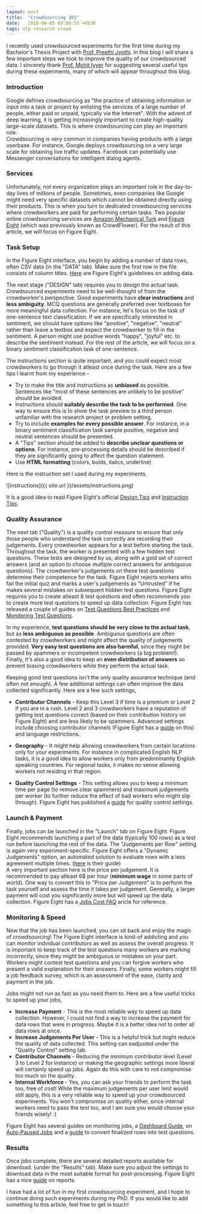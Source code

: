 ```yaml
---
layout: post
title:  "Crowdsourcing 101"
date:   2018-06-05 09:00:55 +0530
tags: nlp research crowd
---
```


I recently used crowdsourced experiments for the first time during my Bachelor's Thesis Project with [Prof. Preethi Jyothi](https://www.cse.iitb.ac.in/~pjyothi/). In this blog I will share a few important steps we took to improve the quality of our crowdsourced data. I sincerely thank [Prof. Mohit Iyyer](https://people.cs.umass.edu/~miyyer/) for suggesting several useful tips during these experiments, many of which will appear throughout this blog.

### Introduction

Google defines crowdsourcing as "the practice of obtaining information or input into a task or project by enlisting the services of a large number of people, either paid or unpaid, typically via the Internet". With the advent of deep learning, it is getting increasingly important to create high-quality large-scale datasets. This is where crowdsourcing can play an important role.  
Crowdsourcing is very common in companies having products with a large userbase. For instance, Google deploys crowdsourcing on a very large scale for obtaining live traffic updates. Facebook can potentially use Messenger conversations for intelligent dialog agents.

### Services

Unfortunately, not every organization plays an important role in the day-to-day lives of millions of people. Sometimes, even companies like Google might need very specific datasets which cannot be obtained directly using their products. This is when you turn to dedicated crowdsourcing services where crowdworkers are paid for performing certain tasks. Two popular online crowdsourcing services are [Amazon Mechanical Turk](https://www.mturk.com/) and [Figure Eight](https://www.figure-eight.com/) (which was previously known as CrowdFlower). For the result of this article, we will focus on Figure Eight.

### Task Setup

In the Figure Eight interface, you begin by adding a number of data rows, often CSV data (in the "DATA" tab). Make sure the first row in the file consists of column titles. [Here](https://success.figure-eight.com/hc/en-us/articles/202702925-Adding-Data-Guide-to-Data-Page) are Figure Eight's guidelines on adding data.

The next stage ("DESIGN" tab) requires you to design the actual task. Crowdsourced experiments need to be well-thought of from the crowdworker's perspective. Good experiments have **clear instructions** and **less ambiguity**. MCQ questions are generally preferred over textboxes for more meaningful data collection. For instance, let's focus on the task of one-sentence text classification. If we are specifically interested in sentiment, we should have options like "positive", "negative", "neutral" rather than leave a textbox and expect the crowdworker to fill in the sentiment. A person might use positive words "happy", "joyful" etc. to describe the sentiment instead. For the rest of the article, we will focus on a binary sentiment classification task of one-sentence.

The instructions section is quite important, and you could expect most crowdworkers to go through it atleast once during the task. Here are a few tips I learnt from my experience -

* Try to make the title and instructions as **unbiased** as possible. Sentences like "most of these sentences are unlikely to be positive" should be avoided.
* Instructions should **suitably describe the task to be performed**. One way to ensure this is to show the task preview to a third person unfamiliar with the research project or problem setting.
* Try to include **examples for every possible answer**. For instance, in a binary sentiment classification task sample positive, negative and neutral sentences should be presented.
* A "Tips" section should be added to **describe unclear questions or options**. For instance, pre-processing details should be described if they are significantly going to affect the question statement.
* Use **HTML formatting** (colors, bolds, italics, underline)

Here is the instruction set I used during my experiments.

![instructions]({{ site.url }}/assets/instructions.png)

It is a good idea to read Figure Eight's official [Design Tips](https://success.figure-eight.com/hc/en-us/articles/202703325) and [Instruction Tips](https://success.figure-eight.com/hc/en-us/articles/201855779).

### Quality Assurance

The next tab ("Quality") is a quality control measure to ensure that only those people who understand the task correctly are recording their judgements. Every crowdworker appears for a test before starting the task. Throughout the task, the worker is presented with a few hidden test questions. These tests are designed by us, along with a gold set of correct answers (and an option to choose multiple correct answers for ambiguous questions). The crowdworker's judgements on these test questions determine their competence for the task. Figure Eight rejects workers who fail the initial quiz and marks a user's judgements as "Untrusted" if he makes several mistakes on subsequent hidden test questions. Figure Eight requires you to create atleast 8 test questions and often recommends you to create more test questions to speed up data collection. Figure Eight has released a couple of guides on [Test Questions Best Practices](https://success.figure-eight.com/hc/en-us/articles/213078963-Test-Question-Best-Practices) and [Monitoring Test Questions](https://success.figure-eight.com/hc/en-us/articles/212868883-How-to-Monitoring-Test-Questions).

In my experience, **test questions should be very close to the actual task**, but as **less ambiguous as possible**. Ambiguous questions are often contested by crowdworkers and might affect the quality of judgements provided. **Very easy test questions are also harmful**, since they might be passed by spammers or incompetent crowdworkers (a big problem!). Finally, it's also a good idea to keep an **even distribution of answers** so prevent biasing crowdworkers while they perform the actual task.

Keeping good test questions isn't the only quality assurance technique (and often not enough). A few additional settings can often improve the data collected significantly. Here are a few such settings,

* **Contributor Channels** - Keep this Level 3 if time is a premium or Level 2 if you are in a rush. Level 2 and 3 crowdworkers have a reputation of getting test questions correct (based on their contribution history on Figure Eight) and are less likely to be spammers. Advanced settings include choosing contributor channels (Figure Eight has a [guide](https://success.figure-eight.com/hc/en-us/articles/203219195-Job-Settings-Guide-To-Contributors-Channels-Page) on this) and language restrictions.

* **Geography** - It might help allowing crowdworkers from certain locations only for your experiments. For instance in complicated English NLP tasks, it is a good idea to allow workers only from predominantly English speaking countries. For regional tasks, it makes no sense allowing workers not residing in that region.

* **Quality Control Settings** - This setting allows you to keep a minimum time per page (to remove clear spammers) and maximum judgements per worker (to further reduce the effect of bad workers who might slip through). Figure Eight has published a [guide](https://success.figure-eight.com/hc/en-us/articles/201855709-Job-Settings-Guide-To-Quality-Control-Page) for quality control settings.

### Launch & Payment

Finally, jobs can be launched in the "Launch" tab on Figure Eight. Figure Eight recommends launching a part of the data (typically 100 rows) as a test run before launching the rest of the data. The "Judgements per Row" setting is again very experiment-specific. Figure Eight offers a "Dynamic Judgements" option, an automated solution to evaluate rows with a less agreement multiple times. ([here](https://success.figure-eight.com/hc/en-us/articles/203219205-Job-Settings-Guide-to-Dynamic-Judgments) is their guide)  
A very important section here is the price per judgement. It is recommended to pay atleast 6$ per hour (**minimum wage** in some parts of world). One way to convert this to "Price per Judgement" is to perform the task yourself and assess the time it takes per judgement. Generally, a larger payment will cost you significantly more but will speed up the data collection. Figure Eight has a [Jobs Cost FAQ](https://success.figure-eight.com/hc/en-us/articles/202703165-Get-Results-Job-Costs) aricle for reference.

### Monitoring & Speed

Now that the job has been launched, you can sit back and enjoy the magic of crowdsourcing! The Figure Eight interface is kind-of addicting and you can monitor indvidual contributors as well as assess the overall progress. It is important to keep track of the test questions many workers are marking incorrectly, since they might be ambiguous or mistakes on your part. Workers might contest test questions and you can forgive workers who present a valid explanation for their answers. Finally, some workers might fill a job feedback survey, which is an assessment of the ease, clarity and payment in the job.

Jobs might not run as fast as you need them to. Here are a few useful tricks to speed up your jobs,

* **Increase Payment** - This is the most reliable way to speed up data collection. However, I could not find a way to increase the payment for data rows that were in progress. Maybe it is a better idea not to order all data rows at once.
* **Increase Judgements Per User** - This is a helpful trick but might reduce the quality of data collected. This setting can eadjusted under the "Quality Control" setting tab.
* **Contributor Channels** - Reducing the minimum contributor level (Level 3 to Level 2 for instance) or making the geographic settings more liberal will certainly speed up jobs. Again do this with care to not compromise too much on the quality.
* **Internal Workforce** - Yes, you can ask your friends to perform the task too, free of cost! While the maximum judgements per user limit would still apply, this is a very reliable way to speed up your crowdsourced experiments. You won't compromise on quality either, since internal workers need to pass the test too, and I am sure you would choose your friends wisely! :)

Figure Eight has several guides on monitoring jobs, a [Dashboard Guide](https://success.figure-eight.com/hc/en-us/articles/202703045), on [Auto-Paused Jobs](https://success.figure-eight.com/hc/en-us/articles/203558025) and a [guide](https://success.figure-eight.com/hc/en-us/articles/115000516386) to convert finalized rows into test questions.

### Results
Once jobs complete, there are several detailed reports available for download. (under the "Results" tab). Make sure you adjust the settings to download data in the most suitable format for post-processing. Figure Eight has a nice [guide](https://success.figure-eight.com/hc/en-us/articles/202703075) on reports.

I have had a lot of fun in my first crowdsourcing experiment, and I hope to continue doing such experiments during my PhD. If you would like to add something to this article, feel free to get in touch!
